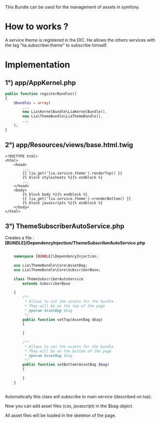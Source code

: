 This Bundle can be used for the management of assets in symfony.

# How to works ?
A service theme is registered in the DIC. He allows the others services with the tag "lia.subscriber.theme" to subscribe himself.

# Implementation

## 1°) app/AppKernel.php
```php 
public function registerBundles()
{
    $bundles = array(
        ...
        new Lia\KernelBundle\LiaKernelBundle(),
        new Lia\ThemeBundle\LiaThemeBundle(),
        ...
    );
}
```

## 2°) app/Resources/views/base.html.twig 
```twig
<!DOCTYPE html>
<html>
    <head>
        ...
        {{ lia_get('lia.service.theme').renderTop() }}
        {% block stylesheets %}{% endblock %}
        ...
    </head>
    <body>
        {% block body %}{% endblock %}
        {{ lia_get('lia.service.theme')->renderBottom() }}
        {% block javascripts %}{% endblock %}
    </body>
</html>
```
## 3°) ThemeSubscriberAutoService.php
Creates a file : **[BUNDLE]/DependencyInjection/ThemeSubscriberAutoService.php** 
```php
    
    namespace [BUNDLE]\DependencyInjection;
    
    use Lia\ThemeBundle\Core\AssetBag;
    use Lia\ThemeBundle\Core\SubscriberBase;
    
    class ThemeSubscriberAutoService
        extends SubscriberBase
    
    {
        /**
         * Allows to set the assets for the bundle
         * They will be on the top of the page
         * @param AssetBag $bag
         */
        public function setTop(AssetBag $bag)
        {
    
        }
    
        /**
         * Allows to set the assets for the bundle
         * They will be on the bottom of the page
         * @param AssetBag $bag
         */
        public function setBottom(AssetBag $bag)
        {
            
        }
    }
    
```

Automatically this class will subscribe to main service (described on top). 

Now you can add asset files (css, javascript) in the $bag object.

All asset files will be loaded in the skeleton of the page.
